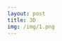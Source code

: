 ```yaml
---
layout: post
title: 3D
img: /img/1.png
---
```


<div class="img_row">
	<img class="col one" src="{{ site.baseurl }}/img/1.png" alt="" title="1"/>
	<img class="col one" src="{{ site.baseurl }}/img/3.png" alt="" title="2"/>
	<img class="col one" src="{{ site.baseurl }}/img/4.jpg" alt="" title="3"/>
</div>
